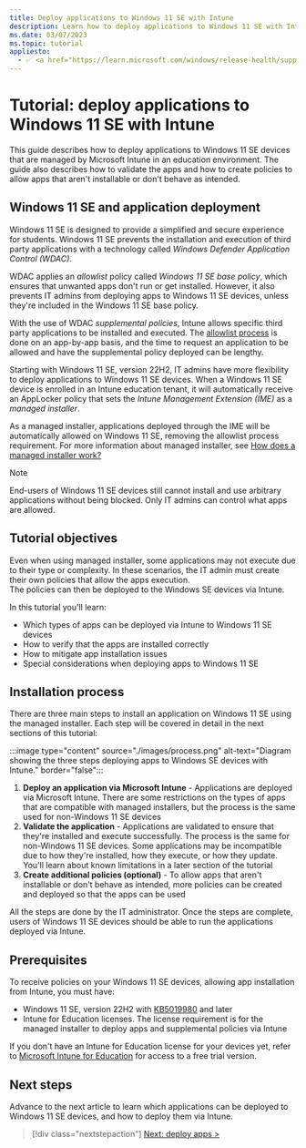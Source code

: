 ```yaml
---
title: Deploy applications to Windows 11 SE with Intune
description: Learn how to deploy applications to Windows 11 SE with Intune and how to validate the apps.
ms.date: 03/07/2023
ms.topic: tutorial
appliesto:
  - ✅ <a href="https://learn.microsoft.com/windows/release-health/supported-versions-windows-client" target="_blank">Windows 11 SE, version 22H2 and later</a>
---
```


# Tutorial: deploy applications to Windows 11 SE with Intune

This guide describes how to deploy applications to Windows 11 SE devices that are managed by Microsoft Intune in an education environment. The guide also describes how to validate the apps and how to create policies to allow apps that aren't installable or don't behave as intended.

## Windows 11 SE and application deployment

Windows 11 SE is designed to provide a simplified and secure experience for students. Windows 11 SE prevents the installation and execution of third party applications with a technology called *Windows Defender Application Control (WDAC)*.

WDAC applies an *allowlist* policy called *Windows 11 SE base policy*, which ensures that unwanted apps don't run or get installed. However, it also prevents IT admins from deploying apps to Windows 11 SE devices, unless they're included in the Windows 11 SE base policy.

With the use of WDAC *supplemental policies*, Intune allows specific third party applications to be installed and executed. The [allowlist process][EDU-1] is done on an app-by-app basis, and the time to request an application to be allowed and have the supplemental policy deployed can be lengthy.

Starting with Windows 11 SE, version 22H2, IT admins have more flexibility to deploy applications to Windows 11 SE devices. When a Windows 11 SE device is enrolled in an Intune education tenant, it will automatically receive an AppLocker policy that sets the *Intune Management Extension (IME)* as a *managed installer*.

As a managed installer, applications deployed through the IME will be automatically allowed on Windows 11 SE, removing the allowlist process requirement. For more information about managed installer, see [How does a managed installer work?][WIN-2]

> [!NOTE]
> End-users of Windows 11 SE devices still cannot install and use arbitrary applications without being blocked. Only IT admins can control what apps are allowed.

## Tutorial objectives

Even when using managed installer, some applications may not execute due to their type or complexity. In these scenarios, the IT admin must create their own policies that allow the apps execution.\
The policies can then be deployed to the Windows SE devices via Intune.

In this tutorial you'll learn:

- Which types of apps can be deployed via Intune to Windows 11 SE devices
- How to verify that the apps are installed correctly
- How to mitigate app installation issues
- Special considerations when deploying apps to Windows 11 SE

## Installation process

There are three main steps to install an application on Windows 11 SE using the managed installer. Each step will be covered in detail in the next sections of this tutorial:

:::image type="content" source="./images/process.png" alt-text="Diagram showing the three steps deploying apps to Windows SE devices with Intune." border="false":::

1. **Deploy an application via Microsoft Intune** - Applications are deployed via Microsoft Intune. There are some restrictions on the types of apps that are compatible with managed installers, but the process is the same used for non-Windows 11 SE devices
1. **Validate the application** - Applications are validated to ensure that they're installed and execute successfully. The process is the same for non-Windows 11 SE devices. Some applications may be incompatible due to how they're installed, how they execute, or how they update. You'll learn about known limitations in a later section of the tutorial
1. **Create additional policies (optional)** - To allow apps that aren't installable or don't behave as intended, more policies can be created and deployed so that the apps can be used

All the steps are done by the IT administrator. Once the steps are complete, users of Windows 11 SE devices should be able to run the applications deployed via Intune.

## Prerequisites

To receive policies on your Windows 11 SE devices, allowing app installation from Intune, you must have:

- Windows 11 SE, version 22H2 with [KB5019980][KB-1] and later
- Intune for Education licenses. The license requirement is for the managed installer to deploy apps and supplemental policies via Intune

If you don't have an Intune for Education license for your devices yet, refer to [Microsoft Intune for Education][EXT-1] for access to a free trial version.

## Next steps

Advance to the next article to learn which applications can be deployed to Windows 11 SE devices, and how to deploy them via Intune.

> [!div class="nextstepaction"]
> [Next: deploy apps >](deploy-apps.md)

[KB-1]: https://support.microsoft.com/kb/5019980
[EDU-1]: /education/windows/windows-11-se-overview#add-your-own-applications
[EXT-1]: https://www.microsoft.com/en-us/education/intune
[WIN-1]: /windows/security/threat-protection/windows-defender-application-control/select-types-of-rules-to-create
[WIN-2]: /windows/security/threat-protection/windows-defender-application-control/configure-authorized-apps-deployed-with-a-managed-installer#how-does-a-managed-installer-work